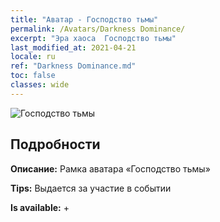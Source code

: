 ```yaml
---
title: "Аватар - Господство тьмы"
permalink: /Avatars/Darkness Dominance/
excerpt: "Эра хаоса  Господство тьмы"
last_modified_at: 2021-04-21
locale: ru
ref: "Darkness Dominance.md"
toc: false
classes: wide
---
```

 ![Господство тьмы](/images/a/avatarFrame_34.png)

## Подробности

 **Описание:** Рамка аватара «Господство тьмы» 

 **Tips:** Выдается за участие в событии 

 **Is available:**  + 

